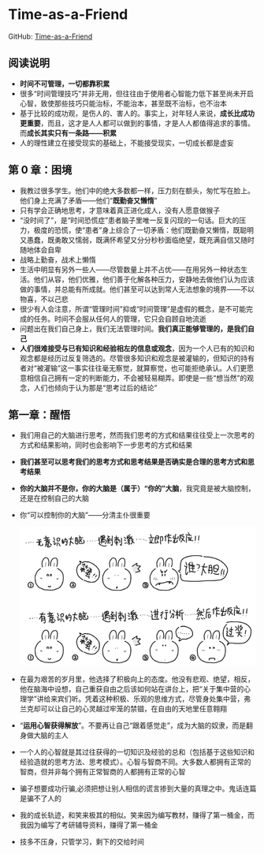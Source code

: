 # Time-as-a-Friend

GitHub: [Time-as-a-Friend](<https://github.com/xiaolai/time-as-a-friend>)

## 阅读说明

* **时间不可管理，一切都靠积累**
* 很多“时间管理技巧”并非无用，但往往由于使用者心智能力低下甚至尚未开启心智，致使那些技巧只能治标，不能治本，甚至既不治标，也不治本
* 基于比较的成功观，是伤人的、害人的。事实上，对年轻人来说，**成长比成功更重要**，而且，这才是人人都可以做到的事情，才是人人都值得追求的事情。而**成长其实只有一条路——积累**
* 人的理性建立在接受现实的基础上，不能接受现实，一切成长都是虚妄

## 第 0 章：困境

* 我教过很多学生。他们中的绝大多数都一样，压力刻在额头，匆忙写在脸上。他们身上充满了矛盾——他们“**既勤奋又懒惰**”
* 只有学会正确地思考，才意味着真正进化成人，没有人愿意做猴子
* “没时间了”，是“时间恐慌症”患者脑子里唯一反复闪现的一句话。巨大的压力，极度的恐慌，使“患者”身上综合了一切矛盾：他们既勤奋又懒惰，既聪明又愚蠢，既勇敢又懦弱，既满怀希望又分分秒秒面临绝望，既充满自信又随时随地体会自卑
* 战略上勤奋，战术上懒惰
* 生活中明显有另外一些人——尽管数量上并不占优——在用另外一种状态生活。他们从容，他们优雅，他们善于化解各种压力，安静地去做他们认为应该做的事情，并总能有所成就。他们甚至可以达到常人无法想象的境界——不以物喜，不以己悲
* 很少有人会注意，所谓“管理时间”抑或“时间管理”是虚假的概念，是不可能完成的任务。时间不会服从任何人的管理，它只会自顾自地流逝
* 问题出在我们自己身上，我们无法管理时间。**我们真正能够管理的，是我们自己**
* **人们很难接受与已有知识和经验相左的信息或观念**，因为一个人已有的知识和观念都是经历过反复筛选的。尽管很多知识和观念是被灌输的，但知识的持有者对“被灌输”这一事实往往毫无察觉，就算察觉，也可能拒绝承认。人们更愿意相信自己拥有一定的判断能力，不会被轻易糊弄。即使是一些“想当然”的观念，人们也倾向于认为那是“思考过后的结论”

## 第一章：醒悟

* 我们用自己的大脑进行思考，然而我们思考的方式和结果往往受上一次思考的方式和结果影响，同时也会影响下一步思考的方式和结果

* **我们甚至可以思考我们的思考方式和思考结果是否确实是合理的思考方式和思考结果**

* **你的大脑并不是你，你的大脑是（属于）“你的”大脑**，我究竟是被大脑控制，还是在控制自己的大脑

* 你“可以控制你的大脑”——分清主仆很重要

  ![被大脑控制，还是控制自己的大脑](assets/1559003611392.png)

* 在最为艰苦的岁月里，他选择了积极向上的态度。他没有悲观、绝望，相反，他在脑海中设想，自己重获自由之后该如何站在讲台上，把“关于集中营的心理学”讲给来宾们听。凭着这种积极、乐观的思维方式，尽管身处集中营，弗兰克却可以让自己的心灵越过牢笼的禁锢，在自由的天地里任意翱翔
* “**运用心智获得解放**”。不要再让自己“跟着感觉走”，成为大脑的奴隶，而是翻身做大脑的主人
* 一个人的心智就是其过往获得的一切知识及经验的总和（包括基于这些知识和经验造就的思考方法、思考模式）。心智与智商不同。大多数人都拥有正常的智商，但并非每个拥有正常智商的人都拥有正常的心智
* 骗子想要成功行骗,必须把想让别人相信的谎言掺到大量的真理之中。鬼话连篇是骗不了人的
* 我的成长轨迹，和笑来极其的相似。笑来因为编写教材，赚得了第一桶金，而我因为编写了考研辅导资料，赚得了第一桶金
* 技多不压身，只管学习，剩下的交给时间